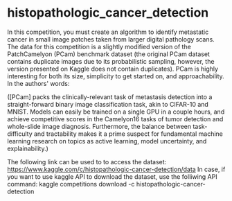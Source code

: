# histopathologic_cancer_detection
In this competition, you must create an algorithm to identify metastatic cancer in small image patches taken from larger digital pathology scans.
The data for this competition is a slightly modified version of the PatchCamelyon (PCam) benchmark dataset 
(the original PCam dataset contains duplicate images due to its probabilistic sampling, however, the version presented on Kaggle does not contain duplicates).
PCam is highly interesting for both its size, simplicity to get started on, and approachability. In the authors' words:


([PCam] packs the clinically-relevant task of metastasis detection into a straight-forward binary image classification task, akin to CIFAR-10 and MNIST. 
Models can easily be trained on a single GPU in a couple hours, and achieve competitive scores in the Camelyon16 tasks of tumor detection and whole-slide image diagnosis.
Furthermore, the balance between task-difficulty and tractability makes it a prime suspect for fundamental machine learning research on topics as active learning, 
model uncertainty, and explainability.)

The following link can be used to to access the dataset: https://www.kaggle.com/c/histopathologic-cancer-detection/data
In case, if you want to use kaggle API to download the dataset, use the folliwing API command: kaggle competitions download -c histopathologic-cancer-detection
